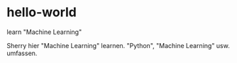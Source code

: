 # hello-world
learn "Machine Learning"

Sherry hier "Machine Learning" learnen. "Python", "Machine Learning" usw. umfassen.
